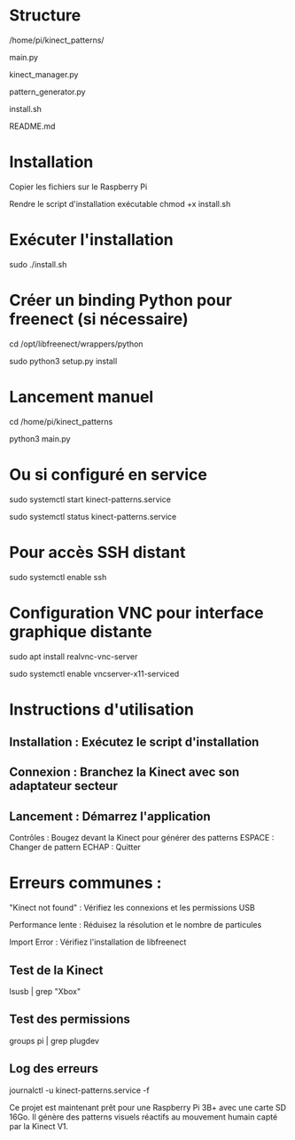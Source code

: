 # Structure

/home/pi/kinect_patterns/

main.py

kinect_manager.py

pattern_generator.py

install.sh

README.md

# Installation

Copier les fichiers sur le Raspberry Pi 

Rendre le script d'installation exécutable
chmod +x install.sh

# Exécuter l'installation
sudo ./install.sh

# Créer un binding Python pour freenect (si nécessaire)
cd /opt/libfreenect/wrappers/python

sudo python3 setup.py install

# Lancement manuel
cd /home/pi/kinect_patterns

python3 main.py

# Ou si configuré en service
sudo systemctl start kinect-patterns.service

sudo systemctl status kinect-patterns.service

# Pour accès SSH distant
sudo systemctl enable ssh

# Configuration VNC pour interface graphique distante
sudo apt install realvnc-vnc-server

sudo systemctl enable vncserver-x11-serviced



# Instructions d'utilisation

Installation : Exécutez le script d'installation
-
Connexion : Branchez la Kinect avec son adaptateur secteur
-
Lancement : Démarrez l'application
-
Contrôles : Bougez devant la Kinect pour générer des patterns
ESPACE : Changer de pattern
ECHAP : Quitter

# Erreurs communes :
"Kinect not found" : Vérifiez les connexions et les permissions USB

Performance lente : Réduisez la résolution et le nombre de particules

Import Error : Vérifiez l'installation de libfreenect

Test de la Kinect
-
lsusb | grep "Xbox"

Test des permissions
-
groups pi | grep plugdev

Log des erreurs
-
journalctl -u kinect-patterns.service -f

Ce projet est maintenant prêt pour une Raspberry Pi 3B+ avec une carte SD 16Go. Il génère des patterns visuels réactifs au mouvement humain capté par la Kinect V1.
